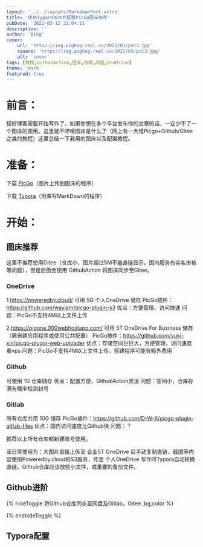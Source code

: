 ```yaml
---
layout: '../../layouts/MarkdownPost.astro'
title: '使用Typora写作并配置PicGo图床推荐'
pubDate: '2022-03-12 21:04:11'
description: ''
author: 'Bing'
cover:
    url: 'https://img.pighog.repl.co/2022/03/psc3.jpg'
    square: 'https://img.pighog.repl.co/2022/03/psc3.jpg'
    alt: 'cover'
tags: [教程,GithubAction,图床,白嫖,网盘,OneDrive]
theme: 'dark'
featured: true
---
```

# 前言：
搭好博客需要开始写作了，如果你想在多个平台发布你的文章的话，一定少不了一个图床的使用。这里就不啰嗦图床是什么了（网上有一大堆Picgo+Github/Gitee之类的教程）这里总结一下我用的图床以及配置教程。

# 准备：

下载 [PicGo](https://picgo.github.io/PicGo-Doc/zh/)（图片上传到图床的程序）

下载 [Typora](https://typora.io/)（用来写MarkDown的程序） 

# 开始：

## 图床推荐

这里不推荐使用Gitee（仓库小，图片超过5M不能直链显示，国内服务有实名审核等问题），但是后面会使用 GithubAction 将图床同步至Gitee。

### OneDrive 

1.https://poweredby.cloud/ 
可用 5G 个人OneDrive 储存
PicGo插件：https://github.com/wayjam/picgo-plugin-s3
优点：方便管理，访问快速
问题：PicGo不支持4M以上文件上传

2.https://pigone.000webhostapp.com/
可用 5T OneDrive For Business 储存
（需自建应用程序或使用公共配置）
PicGo插件：https://github.com/yuki-xin/picgo-plugin-web-uploader
优点：存储空间巨巨大，方便管理，访问速度看vps
问题：PicGo不支持4M以上文件上传，搭建程序可能有额外费用

### Github
可使用 1G 仓库储存
优点：配置方便，GithubAction灵活
问题：空间小，仓库存满有概率检测封号

### Gitlab
所有仓库共用 10G 储存
PicGo插件：https://github.com/D-W-X/picgo-plugin-gitlab-files
优点：国内访问速度比Github快
问题：？

推荐以上所有仓库都新建账号使用。

我日常使用为：大图片直接上传至 企业5T OneDrive 后手动复制直链，截图等内容使用Poweredby.cloud的S3服务，传至 个人OneDrive 写作时Typora自动转换直链。Github仓库应该放些小文件，或重要的备份文件。

## Github进阶

{% hideToggle  将Github仓库同步至网盘及Gitlab，Gitee ,bg,color %}



{% endhideToggle %}

## Typora配置